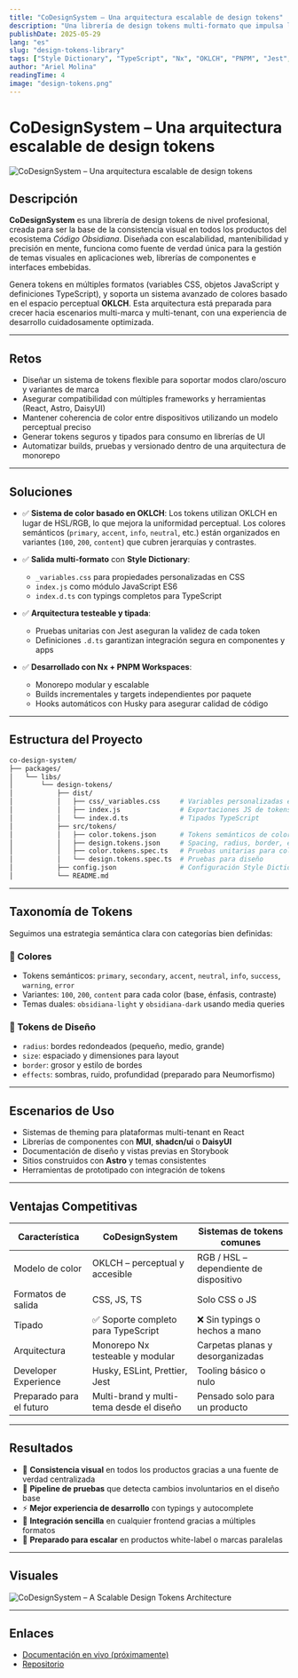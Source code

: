 ```yaml
---
title: "CoDesignSystem – Una arquitectura escalable de design tokens"
description: "Una librería de design tokens multi-formato que impulsa la base visual del ecosistema frontend de Código Obsidiana."
publishDate: 2025-05-29
lang: "es"
slug: "design-tokens-library"
tags: ["Style Dictionary", "TypeScript", "Nx", "OKLCH", "PNPM", "Jest", "ESLint", "Prettier"]
author: "Ariel Molina"
readingTime: 4
image: "design-tokens.png"
---
```


# CoDesignSystem – Una arquitectura escalable de design tokens

![CoDesignSystem – Una arquitectura escalable de design tokens](/assets/blog/design-tokens.png)

## Descripción

**CoDesignSystem** es una librería de design tokens de nivel profesional, creada para ser la base de la consistencia visual en todos los productos del ecosistema *Código Obsidiana*. Diseñada con escalabilidad, mantenibilidad y precisión en mente, funciona como fuente de verdad única para la gestión de temas visuales en aplicaciones web, librerías de componentes e interfaces embebidas.

Genera tokens en múltiples formatos (variables CSS, objetos JavaScript y definiciones TypeScript), y soporta un sistema avanzado de colores basado en el espacio perceptual **OKLCH**. Esta arquitectura está preparada para crecer hacia escenarios multi-marca y multi-tenant, con una experiencia de desarrollo cuidadosamente optimizada.

---

## Retos

- Diseñar un sistema de tokens flexible para soportar modos claro/oscuro y variantes de marca
- Asegurar compatibilidad con múltiples frameworks y herramientas (React, Astro, DaisyUI)
- Mantener coherencia de color entre dispositivos utilizando un modelo perceptual preciso
- Generar tokens seguros y tipados para consumo en librerías de UI
- Automatizar builds, pruebas y versionado dentro de una arquitectura de monorepo

---

## Soluciones

- ✅ **Sistema de color basado en OKLCH**: Los tokens utilizan OKLCH en lugar de HSL/RGB, lo que mejora la uniformidad perceptual. Los colores semánticos (`primary`, `accent`, `info`, `neutral`, etc.) están organizados en variantes (`100`, `200`, `content`) que cubren jerarquías y contrastes.

- ✅ **Salida multi-formato** con **Style Dictionary**:
  - `_variables.css` para propiedades personalizadas en CSS
  - `index.js` como módulo JavaScript ES6
  - `index.d.ts` con typings completos para TypeScript

- ✅ **Arquitectura testeable y tipada**:
  - Pruebas unitarias con Jest aseguran la validez de cada token
  - Definiciones `.d.ts` garantizan integración segura en componentes y apps

- ✅ **Desarrollado con Nx + PNPM Workspaces**:
  - Monorepo modular y escalable
  - Builds incrementales y targets independientes por paquete
  - Hooks automáticos con Husky para asegurar calidad de código

---

## Estructura del Proyecto

```bash
co-design-system/
├── packages/
│   └── libs/
│       └── design-tokens/
│           ├── dist/
│           │   ├── css/_variables.css     # Variables personalizadas en CSS
│           │   ├── index.js               # Exportaciones JS de tokens
│           │   └── index.d.ts             # Tipados TypeScript
│           ├── src/tokens/
│           │   ├── color.tokens.json      # Tokens semánticos de color
│           │   ├── design.tokens.json     # Spacing, radius, border, effects
│           │   ├── color.tokens.spec.ts   # Pruebas unitarias para colores
│           │   └── design.tokens.spec.ts  # Pruebas para diseño
│           ├── config.json                # Configuración Style Dictionary
│           └── README.md
```

---

## Taxonomía de Tokens

Seguimos una estrategia semántica clara con categorías bien definidas:

### 🎨 Colores
- Tokens semánticos: `primary`, `secondary`, `accent`, `neutral`, `info`, `success`, `warning`, `error`
- Variantes: `100`, `200`, `content` para cada color (base, énfasis, contraste)
- Temas duales: `obsidiana-light` y `obsidiana-dark` usando media queries

### 📐 Tokens de Diseño
- `radius`: bordes redondeados (pequeño, medio, grande)
- `size`: espaciado y dimensiones para layout
- `border`: grosor y estilo de bordes
- `effects`: sombras, ruido, profundidad (preparado para Neumorfismo)

---

## Escenarios de Uso

- Sistemas de theming para plataformas multi-tenant en React
- Librerías de componentes con **MUI**, **shadcn/ui** o **DaisyUI**
- Documentación de diseño y vistas previas en Storybook
- Sitios construidos con **Astro** y temas consistentes
- Herramientas de prototipado con integración de tokens

---

## Ventajas Competitivas

| Característica            | CoDesignSystem                             | Sistemas de tokens comunes        |
|---------------------------|---------------------------------------------|------------------------------------|
| Modelo de color           | OKLCH – perceptual y accesible              | RGB / HSL – dependiente de dispositivo |
| Formatos de salida        | CSS, JS, TS                                 | Solo CSS o JS                      |
| Tipado                    | ✅ Soporte completo para TypeScript          | ❌ Sin typings o hechos a mano     |
| Arquitectura              | Monorepo Nx testeable y modular             | Carpetas planas y desorganizadas   |
| Developer Experience      | Husky, ESLint, Prettier, Jest               | Tooling básico o nulo              |
| Preparado para el futuro  | Multi-brand y multi-tema desde el diseño    | Pensado solo para un producto      |

---

## Resultados

- 💎 **Consistencia visual** en todos los productos gracias a una fuente de verdad centralizada
- 🧪 **Pipeline de pruebas** que detecta cambios involuntarios en el diseño base
- ⚡️ **Mejor experiencia de desarrollo** con typings y autocomplete
- 🧩 **Integración sencilla** en cualquier frontend gracias a múltiples formatos
- 🧱 **Preparado para escalar** en productos white-label o marcas paralelas

---

## Visuales

![CoDesignSystem – A Scalable Design Tokens Architecture](/assets/blog/design-tokens.png)

---

## Enlaces

- [Documentación en vivo (próximamente)](https://codigo-obsidiana.dev/design-tokens)
- [Repositorio](https://github.com/codigo-obsidiana/co-design-system)
